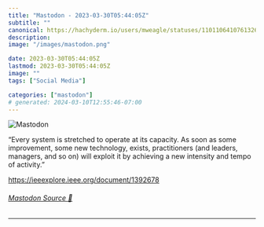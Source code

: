 ```yaml
---
title: "Mastodon - 2023-03-30T05:44:05Z"
subtitle: ""
canonical: https://hachyderm.io/users/mweagle/statuses/110110641076132631
description:
image: "/images/mastodon.png"

date: 2023-03-30T05:44:05Z
lastmod: 2023-03-30T05:44:05Z
image: ""
tags: ["Social Media"]

categories: ["mastodon"]
# generated: 2024-03-10T12:55:46-07:00
---
```

![Mastodon](/images/mastodon.png)

<p>“Every system is stretched to operate at its capacity. As soon as some improvement, some new technology, exists, practitioners (and leaders, managers, and so on) will exploit it by achieving a new intensity and tempo of activity.”</p><p><a href="https://ieeexplore.ieee.org/document/1392678" target="_blank" rel="nofollow noopener noreferrer" translate="no"><span class="invisible">https://</span><span class="ellipsis">ieeexplore.ieee.org/document/1</span><span class="invisible">392678</span></a></p>


###### [Mastodon Source 🐘](https://hachyderm.io/@mweagle/110110641076132631)

___
